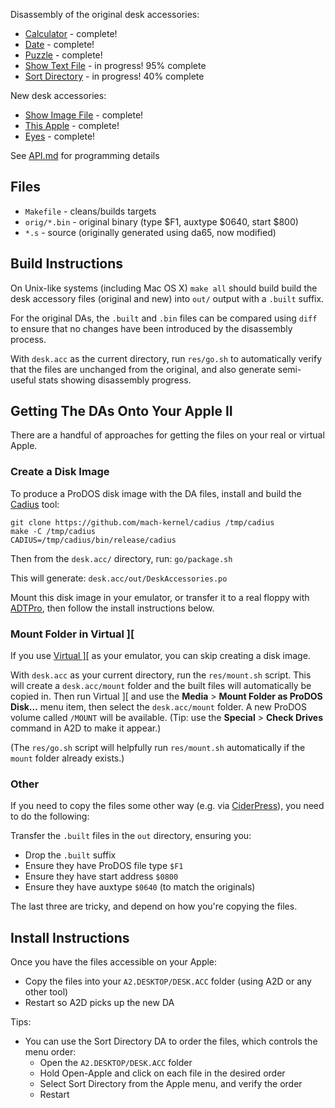 Disassembly of the original desk accessories:

* [Calculator](calculator.s) - complete!
* [Date](date.s) - complete!
* [Puzzle](puzzle.s) - complete!
* [Show Text File](show.text.file.s) - in progress! 95% complete
* [Sort Directory](sort.directory.s) - in progress! 40% complete

New desk accessories:
* [Show Image File](show.image.file.s) - complete!
* [This Apple](this.apple.s) - complete!
* [Eyes](eyes.s) - complete!

See [API.md](API.md) for programming details

## Files

* `Makefile` - cleans/builds targets
* `orig/*.bin` - original binary (type $F1, auxtype $0640, start $800)
* `*.s` - source (originally generated using da65, now modified)

## Build Instructions

On Unix-like systems (including Mac OS X) `make all` should build
build the desk accessory files (original and new) into `out/`
output with a `.built` suffix.

For the original DAs, the `.built` and `.bin` files can be compared
using `diff` to ensure that no changes have been introduced by the
disassembly process.

With `desk.acc` as the current directory, run `res/go.sh` to automatically
verify that the files are unchanged from the original, and also generate
semi-useful stats showing disassembly progress.

## Getting The DAs Onto Your Apple II

There are a handful of approaches for getting the files on your real
or virtual Apple.

### Create a Disk Image

To produce a ProDOS disk image with the DA files, install and build the
[Cadius](https://github.com/mach-kernel/cadius) tool:

```
git clone https://github.com/mach-kernel/cadius /tmp/cadius
make -C /tmp/cadius
CADIUS=/tmp/cadius/bin/release/cadius
```

Then from the `desk.acc/` directory, run: `go/package.sh`

This will generate: `desk.acc/out/DeskAccessories.po`

Mount this disk image in your emulator, or transfer it to a real floppy
with [ADTPro](http://adtpro.com/), then follow the install instructions
below.

### Mount Folder in Virtual ]\[

If you use [Virtual \]\[](http://www.virtualii.com/) as your emulator,
you can skip creating a disk image.

With `desk.acc` as your current directory, run the `res/mount.sh`
script. This will create a `desk.acc/mount` folder and the built files
will automatically be copied in. Then run Virtual ]\[ and use the
**Media** > **Mount Folder as ProDOS Disk...** menu item, then select
the `desk.acc/mount` folder. A new ProDOS volume called `/MOUNT` will
be available. (Tip: use the **Special** > **Check Drives** command in
A2D to make it appear.)

(The `res/go.sh` script will helpfully run `res/mount.sh`
automatically if the `mount` folder already exists.)

### Other

If you need to copy the files some other way (e.g. via
[CiderPress](http://a2ciderpress.com/)), you need to do the following:

Transfer the `.built` files in the `out` directory, ensuring you:

* Drop the `.built` suffix
* Ensure they have ProDOS file type `$F1`
* Ensure they have start address `$0800`
* Ensure they have auxtype `$0640` (to match the originals)

The last three are tricky, and depend on how you're copying the files.

## Install Instructions

Once you have the files accessible on your Apple:

* Copy the files into your `A2.DESKTOP/DESK.ACC` folder (using A2D or any other tool)
* Restart so A2D picks up the new DA

Tips:

* You can use the Sort Directory DA to order the files, which controls
    the menu order:
  * Open the `A2.DESKTOP/DESK.ACC` folder
  * Hold Open-Apple and click on each file in the desired order
  * Select Sort Directory from the Apple menu, and verify the order
  * Restart
